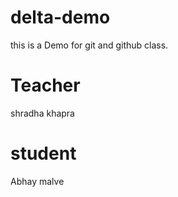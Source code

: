 # delta-demo
this is a Demo for git and github class.

# Teacher
shradha khapra

# student
Abhay malve 